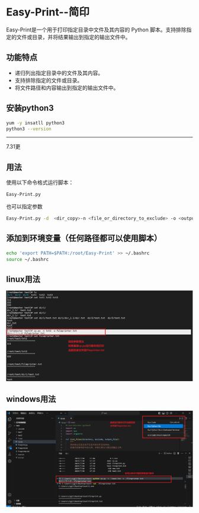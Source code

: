 # Easy-Print--简印

Easy-Print是一个用于打印指定目录中文件及其内容的 Python 脚本。支持排除指定的文件或目录，并将结果输出到指定的输出文件中。

## 功能特点

- 递归列出指定目录中的文件及其内容。
- 支持排除指定的文件或目录。
- 将文件路径和内容输出到指定的输出文件中。

## 安装python3

```bash
yum -y insatll python3
python3 --version
```
-------
7.31更

## 用法

使用以下命令格式运行脚本：

```bash
Easy-Print.py
```
也可以指定参数
```bash
Easy-Print.py -d  <dir_copy>-n <file_or_directory_to_exclude> -o <output_file_name>
```
## 添加到环境变量（任何路径都可以使用脚本）

```bash
echo 'export PATH=$PATH:/root/Easy-Print' >> ~/.bashrc
source ~/.bashrc
```

## linux用法
![image](images/Usage_linux.png)

## windows用法
![image](images/Usage_windows.png)
